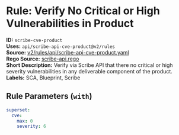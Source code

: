 # Rule: Verify No Critical or High Vulnerabilities in Product  
**ID:** `scribe-cve-product`  
**Uses:** `api/scribe-api-cve-product@v2/rules`  
**Source:** [v2/rules/api/scribe-api-cve-product.yaml](https://github.com/scribe-public/sample-policies/v2/rules/api/scribe-api-cve-product.yaml)  
**Rego Source:** [scribe-api.rego](https://github.com/scribe-public/sample-policies/v2/rules/api/scribe-api.rego)  
**Short Description:** Verify via Scribe API that there no critical or high severity vulnerabilities in any deliverable component of the product.  
**Labels:** SCA, Blueprint, Scribe  

## Rule Parameters (`with`)  
```yaml
superset:
  cve:
    max: 0
    severity: 6
```

